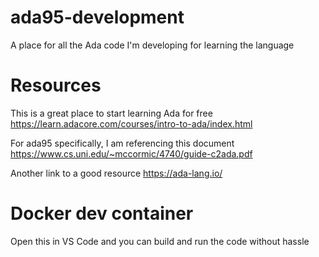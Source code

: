 # ada95-development
A place for all the Ada code I'm developing for learning the language

# Resources

This is a great place to start learning Ada for free
https://learn.adacore.com/courses/intro-to-ada/index.html

For ada95 specifically, I am referencing this document
https://www.cs.uni.edu/~mccormic/4740/guide-c2ada.pdf

Another link to a good resource
https://ada-lang.io/


# Docker dev container
Open this in VS Code and you can build and run the code without hassle
